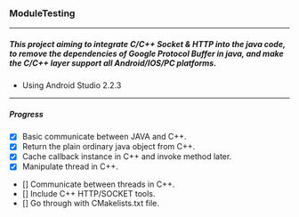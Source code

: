 ### ModuleTesting
---
##### This project aiming to integrate C/C++ Socket & HTTP into the java code, to remove the dependencies of Google Protocol Buffer in java, and make the C/C++ layer support all Android/IOS/PC platforms.

- Using Android Studio 2.2.3

---
##### Progress

- [x] Basic communicate between JAVA and C++.
- [x] Return the plain ordinary java object from C++.
- [x] Cache callback instance in C++ and invoke method later.
- [x] Manipulate thread in C++.
- [] Communicate between threads in C++.
- [] Include C++ HTTP/SOCKET tools.
- [] Go through with CMakelists.txt file.